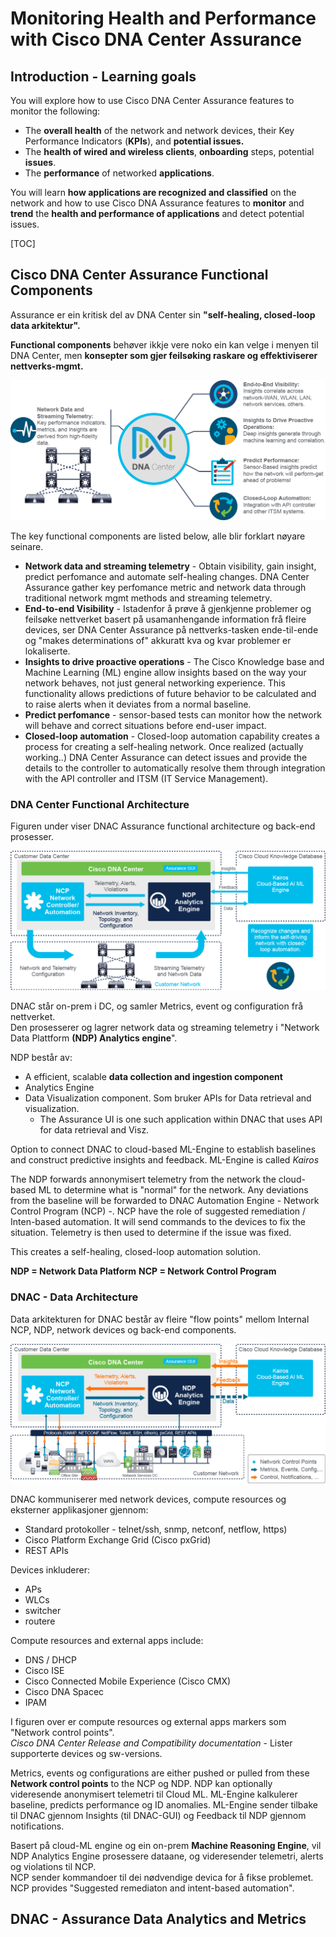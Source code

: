 # Monitoring Health and Performance with Cisco DNA Center Assurance

## Introduction - Learning goals

You will explore how to use Cisco DNA Center Assurance features to monitor the following:

- The **overall health** of the network and network devices, their Key Performance Indicators (**KPIs**), and **potential issues.**
- The **health of wired and wireless clients**, **onboarding** steps, potential **issues**.
- The **performance** of networked **applications**.

You will learn **how applications are recognized and classified** on the network and how to use Cisco DNA Assurance features to **monitor** and **trend** the **health and performance of applications** and detect potential issues.



[TOC]

## Cisco DNA Center Assurance Functional Components

Assurance er ein kritisk del av DNA Center sin **"self-healing, closed-loop data arkitektur".** 

**Functional components** behøver ikkje vere noko ein kan velge i menyen til DNA Center, men **konsepter som gjer feilsøking raskare og effektiviserer nettverks-mgmt.** 

![img](assets/9a49eee41ae7ba224b4b799a929b996c.png)

The key functional components are listed below, alle blir forklart nøyare seinare. 

* **Network data and streaming telemetry** - Obtain visibility, gain insight, predict perfomance and automate self-healing changes. DNA Center Assurance gather key perfomance metric and network data through traditional network mgmt methods and streaming telemetry. 
* **End-to-end Visibility** - Istadenfor å prøve å gjenkjenne problemer og feilsøke nettverket basert på usamanhengande information frå fleire devices,  ser DNA Center Assurance på nettverks-tasken ende-til-ende og "makes determinations of" akkuratt kva og kvar problemer er lokaliserte. 
* **Insights to drive proactive operations** - The Cisco Knowledge base and Machine Learning (ML) engine allow insights based on the way your network behaves, not just general networking experience. 
  This functionality allows predictions of future behavior to be calculated and to raise alerts when it deviates from a normal baseline. 
* **Predict perfomance** - sensor-based tests can monitor how the network will behave and correct situations before end-user impact. 
* **Closed-loop automation** - Closed-loop automation capability creates a process for creating a self-healing network.  Once realized (actually working..) DNA Center Assurance can detect issues and provide the details to the controller to automatically resolve them through integration with the API controller and ITSM (IT Service Management). 

### DNA Center Functional Architecture 

Figuren under viser DNAC Assurance functional architecture og back-end prosesser. 

![img](assets/6e9ffa5b4384cb475c43170e123ae3c4.png)

DNAC står on-prem i DC, og samler Metrics, event og configuration frå nettverket.  
Den prosesserer og lagrer network data og streaming telemetry i "Network Data Plattform **(NDP) Analytics engine**".  

NDP består av: 

- A efficient, scalable **data collection and ingestion component** 
- Analytics Engine 
- Data Visualization component.  Som bruker APIs for Data retrieval and visualization. 
  - The Assurance UI is one such application within DNAC that uses API for data retrieval and Visz. 

Option to connect DNAC to cloud-based ML-Engine to establish baselines and construct predictive insights and feedback.  ML-Engine is called *Kairos*

The NDP forwards annonymisert telemetry from the network the cloud-based ML to determine what is "normal" for the network. 
Any deviations from the baseline will be forwarded to DNAC Automation Engine - Network Control Program (NCP) -.  NCP have the role of suggested remediation / Inten-based automation.  It will send commands to the devices to fix the situation. 
Telemetry is then used to determine if the issue was fixed. 

This creates a self-healing, closed-loop automation solution. 

**NDP = Network Data Platform** 
**NCP = Network Control Program**



### DNAC - Data Architecture 

Data arkitekturen for DNAC består av fleire "flow points" mellom Internal NCP, NDP, network devices og back-end components. 

![img](assets/fd38f1709d3fd1414394c6d7e9e0cb51.png)

DNAC kommuniserer med network devices, compute resources og eksterner applikasjoner gjennom: 

* Standard protokoller - telnet/ssh, snmp, netconf, netflow, https)
* Cisco Platform Exchange Grid (Cisco pxGrid)
* REST APIs

Devices inkluderer: 

* APs
* WLCs
* switcher
* routere

Compute resources and external apps include: 

* DNS / DHCP 
* Cisco ISE
* Cisco Connected Mobile Experience (Cisco CMX)
* Cisco DNA Spacec
* IPAM

I figuren over er compute resources og external apps markers som "Network control points".  
*Cisco DNA Center Release and Compatibility documentation* - Lister supporterte devices og sw-versions. 

Metrics, events og configurations are either pushed or pulled from these **Network control points** to the NCP og NDP. 
NDP kan optionally videresende anonymisert telemetri til Cloud ML.  ML-Engine kalkulerer baseline, predicts performance og ID anomalies. 
ML-Engine sender tilbake til DNAC gjennom Insights (til DNAC-GUI) og Feedback til NDP gjennom notifications. 

Basert på cloud-ML engine og ein on-prem **Machine Reasoning Engine**, vil NDP Analytics Engine prosessere dataane, og videresender telemetri, alerts og violations til NCP.  
NCP sender kommandoer til dei nødvendige devica for å fikse problemet.  NCP provides "Suggested remediaton and intent-based automation". 



## DNAC - Assurance Data Analytics and Metrics